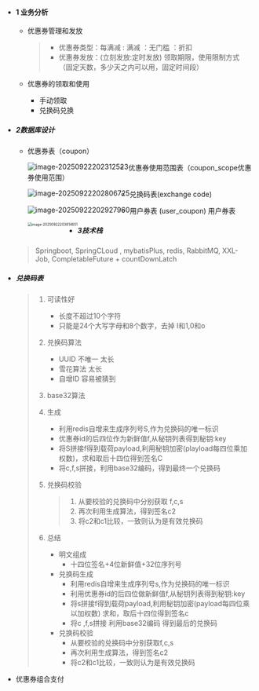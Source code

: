 - #### 1 业务分析

  - 优惠券管理和发放

    > - 优惠券类型：每满减 : 满减 ：无门槛 ：折扣
    > - 优惠券发放：(立刻发放:定时发放) 领取期限，使用限制方式（固定天数，多少天之内可以用，固定时间段）
    >
    > 

  - 优惠券的领取和使用
    - 手动领取
    - 兑换码兑换

- ##### 2数据库设计

  - 优惠券表（coupon）

    <img src="https://leslieyedoc.oss-cn-shanghai.aliyuncs.com/img/20250922-202316-image-20250922202312523.png" alt="image-20250922202312523" style="zoom:100%; float:left" />

  - 优惠券使用范围表（coupon_scope优惠券使用范围）

    <img src="https://leslieyedoc.oss-cn-shanghai.aliyuncs.com/img/20250922-202813-image-20250922202806725.png" alt="image-20250922202806725" style="zoom:100%;float:left" />

  - 兑换码表(exchange code)

    <img src="https://leslieyedoc.oss-cn-shanghai.aliyuncs.com/img/20250922-202930-image-20250922202927960.png" alt="image-20250922202927960" style="zoom:100%;float:left" />

  - 用户券表 (user_coupon) 用户券表 

    <img src="https://leslieyedoc.oss-cn-shanghai.aliyuncs.com/img/20250922-203819-image-20250922203814651.png" alt="image-20250922203814651" style="zoom:50%;float:left" />

- ##### 3技术栈

  > Springboot,   SpringCLoud ,  mybatisPlus,   redis,  RabbitMQ, XXL-Job, CompletableFuture + countDownLatch

- ##### 兑换码表

  > 1. 可读性好
  >
  >    - 长度不超过10个字符
  >    - 只能是24个大写字母和8个数字，去掉 I和1,0和o
  >
  > 2. 兑换码算法
  >
  >    - UUID 不唯一 太长
  >    - 雪花算法 太长
  >    - 自增ID  容易被猜到
  >
  > 3. base32算法
  >
  > 4. 生成
  >
  >    - 利用redis自增来生成序列号S,作为兑换码的唯一标识
  >    - 优惠券id的后四位作为新鲜值f,从秘钥列表得到秘钥:key
  >    - 将S拼接f得到载荷payload,利用秘钥加密(playload每四位乘加权数)，求和取后十四位得到签名C
  >    - 将c,f,s拼接，利用base32编码，得到最终一个兑换码
  >
  > 5. 兑换码校验
  >
  >    > 1. 从要校验的兑换码中分别获取 f,c,s
  >    > 2. 再次利用生成算法，得到签名c2
  >    > 3. 将c2和c1比较，一致则认为是有效兑换码
  >
  > 6. 总结
  >
  >     - 明文组成
  >       - 十四位签名+4位新鲜值+32位序列号
  >     - 兑换码生成
  >       - 利用redis自增来生成序列号s,作为兑换码的唯一标识
  >       - 利用优惠券id的后四位做新鲜值f,从秘钥列表得到秘钥:key
  >       - 将s拼接f得到载荷payload,利用秘钥加密(payload每四位乘以加权数) 求和，取后十四位得到签名c
  >       - 将c ,f,s拼接 利用base32编码 得到最后的兑换码
  >     - 兑换码校验
  >       - 从要校验的兑换码中分别获取f,c,s
  >       - 再次利用生成算法，得到签名c2
  >       - 将c2和c1比较，一致则认为是有效兑换码

- 优惠券组合支付

  > 




